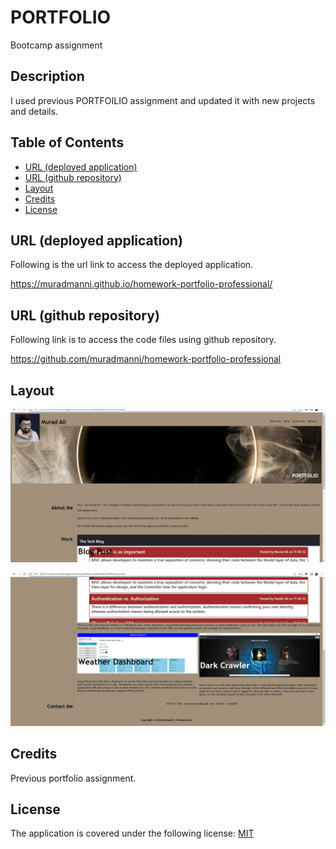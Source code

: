 # PORTFOLIO
Bootcamp assignment

## Description

I used previous PORTFOILIO assignment and updated it with new projects and details.


## Table of Contents

- [URL (deployed application)](#url)
- [URL (github repository)](#urlrepo)
- [Layout](#layout)
- [Credits](#credits)
- [License](#license)

## URL (deployed application)<a name="url"></a>

Following is the url link to access the deployed application.

https://muradmanni.github.io/homework-portfolio-professional/


## URL (github repository)<a name="urlrepo"></a>

Following link is to access the code files using github repository.

https://github.com/muradmanni/homework-portfolio-professional


## Layout
   ![screenshot of the webpage](assets/images/screenshot1.jpg)

   ![screenshot of the webpage](assets/images/screenshot2.jpg)

## Credits

Previous portfolio assignment.

## License

The application is covered under the following license: [MIT](https://choosealicense.com/licenses/mit/)